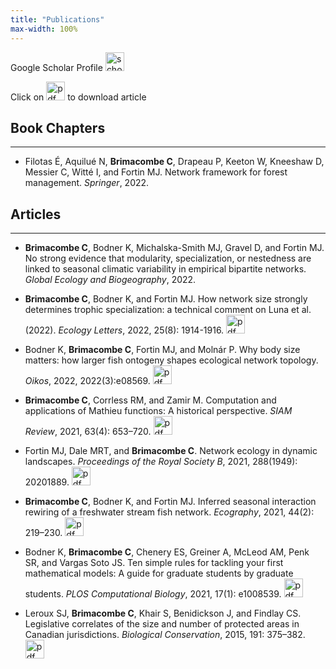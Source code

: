 ```yaml
---
title: "Publications"
max-width: 100%
---
```


Google Scholar Profile [<img src="https://chrisb590.github.io/images/google_scholar.png" alt="scholar_button" width="30"/>](https://scholar.google.ca/citations?user=RGsfmY8AAAAJ&hl=en)

Click on <img src="https://chrisb590.github.io/images/pdf_button.png" alt="pdf_button" width="30"/> to download article

## Book Chapters
---
* Filotas &Eacute;, Aquilu&eacute; N, **Brimacombe C**, Drapeau P, Keeton W, Kneeshaw D, Messier C, Witt&eacute; I, and Fortin MJ. Network framework for forest management. *Springer*, 2022.


## Articles
---

* **Brimacombe C**,  Bodner K, Michalska-Smith MJ, Gravel D, and Fortin MJ. No strong evidence that modularity, specialization, or nestedness are linked to seasonal
climatic variability in empirical bipartite networks. *Global Ecology and Biogeography*, 2022.

* **Brimacombe C**,  Bodner K, and Fortin MJ. How network size strongly determines trophic specialization: a technical comment on
Luna et al. (2022). *Ecology Letters*, 2022, 25(8): 1914-1916. [<img src="https://chrisb590.github.io/images/pdf_button.png" alt="pdf_button" width="30"/>](https://chrisb590.github.io/pdf/brimacombe_2022_ecology_letters.pdf)


* Bodner K, **Brimacombe C**, Fortin MJ, and Moln&aacute;r P. Why body size matters: how larger fish ontogeny shapes ecological network topology. *Oikos*, 2022, 2022(3):e08569. [<img src="https://chrisb590.github.io/images/pdf_button.png" alt="pdf_button" width="30"/>](https://chrisb590.github.io/pdf/bodner_2022_oikos.pdf)


* **Brimacombe C**,  Corrless RM, and Zamir M. Computation and applications of Mathieu functions: A historical perspective. *SIAM Review*, 2021, 63(4): 653–720. [<img src="https://chrisb590.github.io/images/pdf_button.png" alt="pdf_button" width="30"/>](https://epubs.siam.org/doi/pdf/10.1137/20M135786X)


* Fortin MJ,  Dale MRT, and **Brimacombe C**. Network ecology in dynamic landscapes. *Proceedings of the Royal Society B*, 2021, 288(1949): 20201889. [<img src="https://chrisb590.github.io/images/pdf_button.png" alt="pdf_button" width="30"/>](https://chrisb590.github.io/pdf/fortin_2021_procb.pdf)


* **Brimacombe C**,  Bodner K, and Fortin MJ. Inferred seasonal interaction rewiring of a freshwater stream fish network. *Ecography*, 2021, 44(2): 219–230. [<img src="https://chrisb590.github.io/images/pdf_button.png" alt="pdf_button" width="30"/>](https://chrisb590.github.io/pdf/brimacombe_2021_ecography.pdf)


* Bodner K, **Brimacombe C**, Chenery ES, Greiner A, McLeod AM, Penk SR, and Vargas Soto JS. Ten simple rules for tackling your first mathematical models: A guide for graduate students by graduate students. *PLOS Computational Biology*, 2021, 17(1): e1008539. [<img src="https://chrisb590.github.io/images/pdf_button.png" alt="pdf_button" width="30"/>](https://chrisb590.github.io/pdf/bodner_2021_plosBiology.pdf)


* Leroux SJ, **Brimacombe C**, Khair S, Benidickson J, and Findlay CS. Legislative correlates of the size and number of protected areas in Canadian jurisdictions. *Biological Conservation*, 2015, 191: 375–382. [<img src="https://chrisb590.github.io/images/pdf_button.png" alt="pdf_button" width="30"/>](https://chrisb590.github.io/pdf/leroux_2015_biologicalConservation.pdf)
